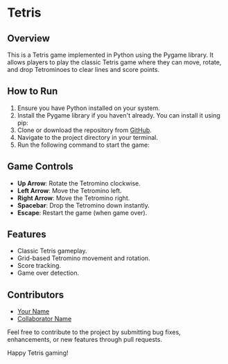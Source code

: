 # Tetris
## Overview
This is a Tetris game implemented in Python using the Pygame library. It allows players to play the classic Tetris game where they can move, rotate, and drop Tetrominoes to clear lines and score points.

## How to Run
1. Ensure you have Python installed on your system.
2. Install the Pygame library if you haven't already. You can install it using pip:
3. Clone or download the repository from [GitHub](https://github.com/YaswanthBellana/Tetris).
4. Navigate to the project directory in your terminal.
5. Run the following command to start the game:

## Game Controls
- **Up Arrow**: Rotate the Tetromino clockwise.
- **Left Arrow**: Move the Tetromino left.
- **Right Arrow**: Move the Tetromino right.
- **Spacebar**: Drop the Tetromino down instantly.
- **Escape**: Restart the game (when game over).

## Features
- Classic Tetris gameplay.
- Grid-based Tetromino movement and rotation.
- Score tracking.
- Game over detection.

## Contributors
- [Your Name](https://github.com/your-username)
- [Collaborator Name](https://github.com/collaborator-username)

Feel free to contribute to the project by submitting bug fixes, enhancements, or new features through pull requests.

Happy Tetris gaming!
